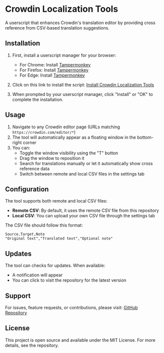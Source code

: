 # Crowdin Localization Tools

A userscript that enhances Crowdin's translation editor by providing cross reference from CSV-based translation suggestions.

## Installation

1. First, install a userscript manager for your browser:
   - For Chrome: Install [Tampermonkey](https://chrome.google.com/webstore/detail/tampermonkey/dhdgffkkebhmkfjojejmpbldmpobfkfo)
   - For Firefox: Install [Tampermonkey](https://addons.mozilla.org/en-US/firefox/addon/tampermonkey/)
   - For Edge: Install [Tampermonkey](https://microsoftedge.microsoft.com/addons/detail/tampermonkey/iikmkjmpaadaobahmlepeloendndfphd)

2. Click on this link to install the script:
   [Install Crowdin Localization Tools](https://raw.githubusercontent.com/YuzuZensai/Crowdin-Localization-Tools/main/script.user.js)

3. When prompted by your userscript manager, click "Install" or "OK" to complete the installation.

## Usage

1. Navigate to any Crowdin editor page (URLs matching `https://crowdin.com/editor/*`)
2. The tool will automatically appear as a floating window in the bottom-right corner
3. You can:
   - Toggle the window visibility using the "T" button
   - Drag the window to reposition it
   - Search for translations manually or let it automatically show cross reference data
   - Switch between remote and local CSV files in the settings tab

## Configuration

The tool supports both remote and local CSV files:

- **Remote CSV**: By default, it uses the remote CSV file from this repository
- **Local CSV**: You can upload your own CSV file through the settings tab

The CSV file should follow this format:
```csv
Source,Target,Note
"Original text","Translated text","Optional note"
```

## Updates

The tool can checks for updates. When available:
- A notification will appear
- You can click to visit the repository for the latest version

## Support

For issues, feature requests, or contributions, please visit:
[GitHub Repository](https://github.com/YuzuZensai/Crowdin-Localization-Tools)

## License

This project is open source and available under the MIT License. For more details, see the repository.
